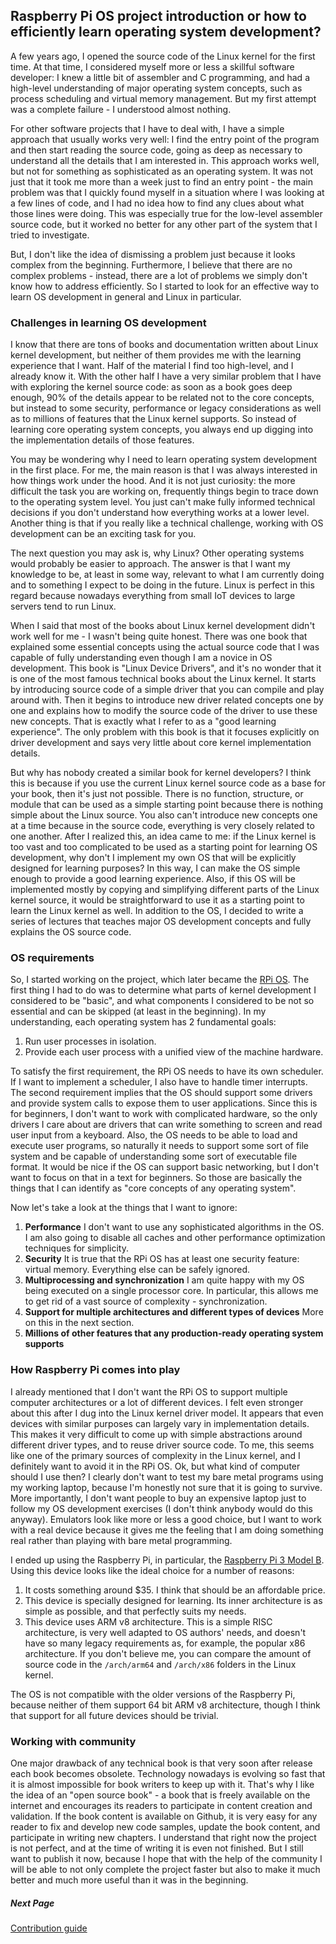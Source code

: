 ## Raspberry Pi OS project introduction or how to efficiently learn operating system development?

A few years ago, I opened the source code of the Linux kernel for the first time. At that time, I considered myself more or less a skillful software developer: I knew a little bit of assembler and C programming, and had a high-level understanding of major operating system concepts, such as process scheduling and virtual memory management. But my first attempt was a complete failure - I understood almost nothing.

For other software projects that I have to deal with, I have a simple approach that usually works very well: I find the entry point of the program and then start reading the source code, going as deep as necessary to understand all the details that I am interested in. This approach works well, but not for something as sophisticated as an operating system. It was not just that it took me more than a week just to find an entry point - the main problem was that I quickly found myself in a situation where I was looking at a few lines of code,  and I had no idea how to find any clues about what those lines were doing. This was especially true for the low-level assembler source code, but it worked no better for any other part of the system that I tried to investigate. 

But, I don't like the idea of dismissing a problem just because it looks complex from the beginning. Furthermore, I believe that there are no complex problems - instead, there are a lot of problems we simply don't know how to address efficiently. So I started to look for an effective way to learn OS development in general and Linux in particular.

### Challenges in learning OS development

I know that there are tons of books and documentation written about Linux kernel development, but neither of them provides me with the learning experience that I want. Half of the material I find too high-level, and I already know it. With the other half I have a very similar problem that I have with exploring the kernel source code: as soon as a book goes deep enough, 90% of the details appear to be related not to the core concepts, but instead to some security, performance or legacy considerations as well as to millions of features that the Linux kernel supports. So instead of learning core operating system concepts, you always end up digging into the implementation details of those features.

You may be wondering why I need to learn operating system development in the first place. For me, the main reason is that I was always interested in how things work under the hood. And it is not just curiosity: the more difficult the task you are working on, frequently things begin to trace down to the operating system level. You just can't make fully informed technical decisions if you don't understand how everything works at a lower level. Another thing is that if you really like a technical challenge, working with OS development can be an exciting task for you.

The next question you may ask is, why Linux? Other operating systems would probably be easier to approach. The answer is that I want my knowledge to be, at least in some way, relevant to what I am currently doing and to something I expect to be doing in the future. Linux is perfect in this regard because nowadays everything from small IoT devices to large servers tend to run Linux.

When I said that most of the books about Linux kernel development didn't work well for me - I wasn't being quite honest. There was one book that explained some essential concepts using the actual source code that I was capable of fully understanding even though I am a novice in OS development. This book is "Linux Device Drivers", and it's no wonder that it is one of the most famous technical books about the Linux kernel. It starts by introducing source code of a simple driver that you can compile and play around with. Then it begins to introduce new driver related concepts one by one and explains how to modify the source code of the driver to use these new concepts. That is exactly what I refer to as a "good learning experience". The only problem with this book is that it focuses explicitly on driver development and says very little about core kernel implementation details.

But why has nobody created a similar book for kernel developers? I think this is because if you use the current Linux kernel source code as a base for your book, then it's just not possible. There is no function, structure, or module that can be used as a simple starting point because there is nothing simple about the Linux source. You also can't introduce new concepts one at a time because in the source code, everything is very closely related to one another. After I realized this, an idea came to me: if the Linux kernel is too vast and too complicated to be used as a starting point for learning OS development, why don't I implement my own OS that will be explicitly designed for learning purposes? In this way, I can make the OS simple enough to provide a good learning experience. Also, if this OS will be implemented mostly by copying and simplifying different parts of the Linux kernel source, it would be straightforward to use it as a starting point to learn the Linux kernel as well. In addition to the OS, I decided to write a series of lectures that teaches major OS development concepts and fully explains the OS source code.

### OS requirements

So, I started working on the project, which later became the [RPi OS](https://github.com/s-matyukevich/raspberry-pi-os). The first thing I had to do was to determine what parts of kernel development I considered to be "basic", and what components I considered to be not so essential and can be skipped (at least in the beginning). In my understanding, each operating system has 2 fundamental goals:

1. Run user processes in isolation.
1. Provide each user process with a unified view of the machine hardware.

To satisfy the first requirement, the RPi OS needs to have its own scheduler. If I want to implement a scheduler, I also have to handle timer interrupts. The second requirement implies that the OS should support some drivers and provide system calls to expose them to user applications. Since this is for beginners, I don't want to work with complicated hardware, so the only drivers I care about are drivers that can write something to screen and read user input from a keyboard. Also, the OS needs to be able to load and execute user programs, so naturally it needs to support some sort of file system and be capable of understanding some sort of executable file format. It would be nice if the OS can support basic networking, but I don't want to focus on that in a text for beginners. So those are basically the things that I can identify as "core concepts of any operating system".

Now let's take a look at the things that I want to ignore:
1. **Performance** I don't want to use any sophisticated algorithms in the OS. I am also going to disable all caches and other performance optimization techniques for simplicity.
1. **Security** It is true that the RPi OS has at least one security feature: virtual memory. Everything else can be safely ignored.
1. **Multiprocessing and synchronization** I am quite happy with my OS being executed on a single processor core. In particular, this allows me to get rid of a vast source of complexity - synchronization. 
1. **Support for multiple architectures and different types of devices** More on this in the next section.
1. **Millions of other features that any production-ready operating system supports**

### How Raspberry Pi comes into play

I already mentioned that I don't want the RPi OS to support multiple computer architectures or a lot of different devices. I felt even stronger about this after I dug into the Linux kernel driver model. It appears that even devices with similar purposes can largely vary in implementation details. This makes it very difficult to come up with simple abstractions around different driver types, and to reuse driver source code. To me, this seems like one of the primary sources of complexity in the Linux kernel, and I definitely want to avoid it in the RPi OS. Ok, but what kind of computer should I use then? I clearly don't want to test my bare metal programs using my working laptop, because I'm honestly not sure that it is going to survive. More importantly, I don't want people to buy an expensive laptop just to follow my OS development exercises (I don't think anybody would do this anyway). Emulators look like more or less a good choice, but I want to work with a real device because it gives me the feeling that I am doing something real rather than playing with bare metal programming.

I ended up using the Raspberry Pi, in particular, the [Raspberry Pi 3 Model B](https://www.raspberrypi.org/products/raspberry-pi-3-model-b/). Using this device looks like the ideal choice for a number of reasons:

1. It costs something around $35. I think that should be an affordable price.
1. This device is specially designed for learning. Its inner architecture is as simple as possible, and that perfectly suits my needs.
1. This device uses ARM v8 architecture. This is a simple RISC architecture, is very well adapted to OS authors' needs, and doesn't have so many legacy requirements as, for example, the popular x86 architecture. If you don't believe me, you can compare the amount of source code in the `/arch/arm64` and `/arch/x86` folders in the Linux kernel.

The OS is not compatible with the older versions of the Raspberry Pi, because neither of them support 64 bit ARM v8 architecture, though I think that support for all future devices should be trivial.

### Working with community

One major drawback of any technical book is that very soon after release each book becomes obsolete. Technology nowadays is evolving so fast that it is almost impossible for book writers to keep up with it. That's why I like the idea of an "open source book" - a book that is freely available on the internet and encourages its readers to participate in content creation and validation. If the book content is available on Github, it is very easy for any reader to fix and develop new code samples, update the book content, and participate in writing new chapters. I understand that right now the project is not perfect, and at the time of writing it is even not finished. But I still want to publish it now, because I hope that with the help of the community I will be able to not only complete the project faster but also to make it much better and much more useful than it was in the beginning. 

##### Next Page

[Contribution guide](../docs/Contributions.md)